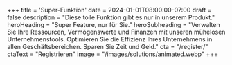 +++
title = 'Super-Funktion'
date = 2024-01-01T08:00:00-07:00
draft = false
description = "Diese tolle Funktion gibt es nur in unserem Produkt."
heroHeading = "Super Feature, nur für Sie."
heroSubheading = "Verwalten Sie Ihre Ressourcen, Vermögenswerte und Finanzen mit unseren mühelosen Unternehmenstools. Optimieren Sie die Effizienz Ihres Unternehmens in allen Geschäftsbereichen. Sparen Sie Zeit und Geld."
cta = "/register/"
ctaText = "Registrieren"
image = "/images/solutions/animated.webp"
+++
